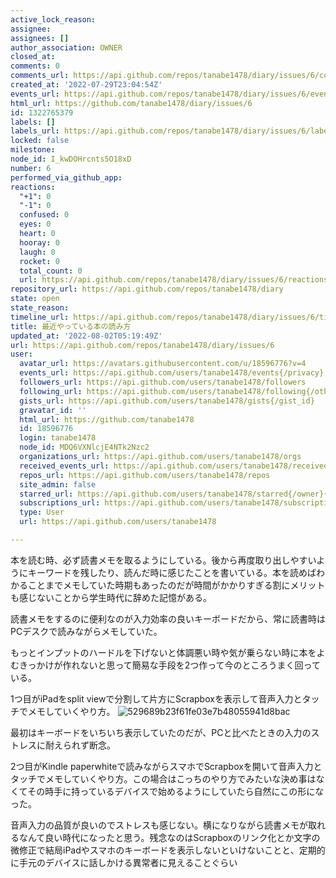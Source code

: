 ```yaml
---
active_lock_reason: 
assignee: 
assignees: []
author_association: OWNER
closed_at: 
comments: 0
comments_url: https://api.github.com/repos/tanabe1478/diary/issues/6/comments
created_at: '2022-07-29T23:04:54Z'
events_url: https://api.github.com/repos/tanabe1478/diary/issues/6/events
html_url: https://github.com/tanabe1478/diary/issues/6
id: 1322765379
labels: []
labels_url: https://api.github.com/repos/tanabe1478/diary/issues/6/labels{/name}
locked: false
milestone: 
node_id: I_kwDOHrcnts5O18xD
number: 6
performed_via_github_app: 
reactions:
  "+1": 0
  "-1": 0
  confused: 0
  eyes: 0
  heart: 0
  hooray: 0
  laugh: 0
  rocket: 0
  total_count: 0
  url: https://api.github.com/repos/tanabe1478/diary/issues/6/reactions
repository_url: https://api.github.com/repos/tanabe1478/diary
state: open
state_reason: 
timeline_url: https://api.github.com/repos/tanabe1478/diary/issues/6/timeline
title: 最近やっている本の読み方
updated_at: '2022-08-02T05:19:49Z'
url: https://api.github.com/repos/tanabe1478/diary/issues/6
user:
  avatar_url: https://avatars.githubusercontent.com/u/18596776?v=4
  events_url: https://api.github.com/users/tanabe1478/events{/privacy}
  followers_url: https://api.github.com/users/tanabe1478/followers
  following_url: https://api.github.com/users/tanabe1478/following{/other_user}
  gists_url: https://api.github.com/users/tanabe1478/gists{/gist_id}
  gravatar_id: ''
  html_url: https://github.com/tanabe1478
  id: 18596776
  login: tanabe1478
  node_id: MDQ6VXNlcjE4NTk2Nzc2
  organizations_url: https://api.github.com/users/tanabe1478/orgs
  received_events_url: https://api.github.com/users/tanabe1478/received_events
  repos_url: https://api.github.com/users/tanabe1478/repos
  site_admin: false
  starred_url: https://api.github.com/users/tanabe1478/starred{/owner}{/repo}
  subscriptions_url: https://api.github.com/users/tanabe1478/subscriptions
  type: User
  url: https://api.github.com/users/tanabe1478

---
```

本を読む時、必ず読書メモを取るようにしている。後から再度取り出しやすいようにキーワードを残したり、読んだ時に感じたことを書いている。本を読めばわかることまでメモしていた時期もあったのだが時間がかかりすぎる割にメリットも感じないことから学生時代に辞めた記憶がある。

読書メモをするのに便利なのが入力効率の良いキーボードだから、常に読書時はPCデスクで読みながらメモしていた。

もっとインプットのハードルを下げないと体調悪い時や気が乗らない時に本をよむきっかけが作れないと思って簡易な手段を2つ作って今のところうまく回っている。

1つ目がiPadをsplit viewで分割して片方にScrapboxを表示して音声入力とタッチでメモしていくやり方。
![529689b23f61fe03e7b48055941d8bac](https://user-images.githubusercontent.com/18596776/181857707-fbd1968f-c730-420c-8558-bfd3309badbf.png)

最初はキーボードをいちいち表示していたのだが、PCと比べたときの入力のストレスに耐えられず断念。


2つ目がKindle paperwhiteで読みながらスマホでScrapboxを開いて音声入力とタッチでメモしていくやり方。この場合はこっちのやり方でみたいな決め事はなくてその時手に持っているデバイスで始めるようにしていたら自然にこの形になった。

音声入力の品質が良いのでストレスも感じない。横になりながら読書メモが取れるなんて良い時代になったと思う。残念なのはScrapboxのリンク化とか文字の微修正で結局iPadやスマホのキーボードを表示しないといけないことと、定期的に手元のデバイスに話しかける異常者に見えることぐらい